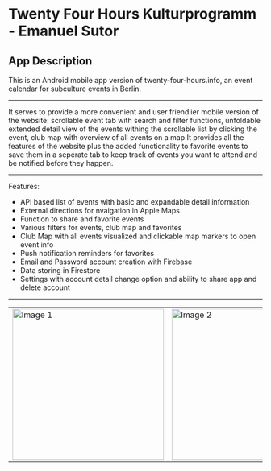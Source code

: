 #  Twenty Four Hours Kulturprogramm - Emanuel Sutor

## App Description

This is an Android mobile app version of twenty-four-hours.info, an event calendar for subculture events in Berlin.

---

It serves to provide a more convenient and user friendlier mobile version of the website: scrollable event tab with search and filter functions, unfoldable extended detail view of the events withing the scrollable list by clicking the event, club map with overview of all events on a map
It provides all the features of the website plus the added functionality to favorite events to save them in a seperate tab to keep track of events you want to attend and be notified before they happen.

---

Features:
- API based list of events with basic and expandable detail information
- External directions for nvaigation in Apple Maps
- Function to share and favorite events
- Various filters for events, club map and favorites
- Club Map with all events visualized and clickable map markers to open event info
- Push notification reminders for favorites
- Email and Password account creation with Firebase
- Data storing in Firestore
- Settings with account detail change option and ability to share app and delete account

---

<div align="center">
<table>
  <tr>
    <td>
      <img src="login_screen.png" alt="Image 1" width="300">
    </td>
    <td>
      <img src="events_screen.png" alt="Image 2" width="300">
    </td>
  </tr>
</table>
</div>
